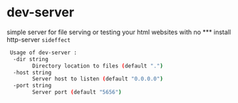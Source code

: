 # dev-server
simple server for file serving or testing your html websites
with no *** install http-server `sideffect`
```bash
 Usage of dev-server :  
  -dir string  
    	Directory location to files (default ".")  
  -host string  
    	Server host to listen (default "0.0.0.0")  
  -port string
    	Server port (default "5656")  
```
